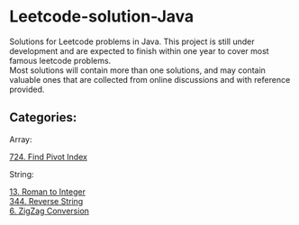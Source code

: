 # Leetcode-solution-Java
Solutions for Leetcode problems in Java. This project is still under development and are expected to finish within one year to cover most famous leetcode problems.  
Most solutions will contain more than one solutions, and may contain valuable ones that are  collected from online discussions and with reference provided.


## Categories:

Array: 

[724. Find Pivot Index](Array/PivotIndex.java)

String:

[13. Roman to Integer](String/RomanToInt.java)\
[344. Reverse String](String/RomanToInt.java)\
[6. ZigZag Conversion](String/ZigZagString.java)

